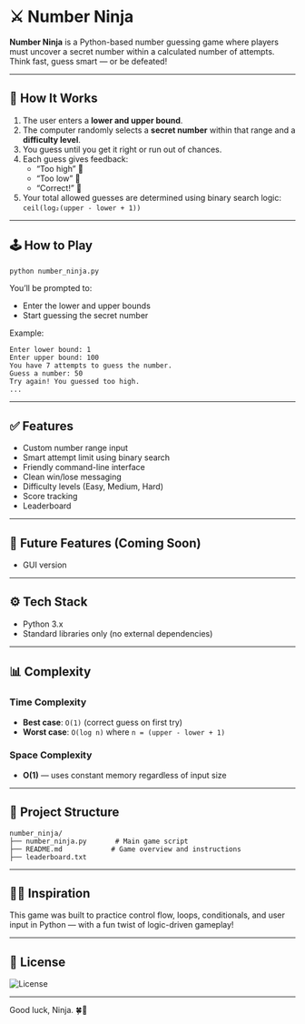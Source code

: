 # ⚔️ Number Ninja

**Number Ninja** is a Python-based number guessing game where players must uncover a secret number within a calculated number of attempts. Think fast, guess smart — or be defeated!

---

## 🧠 How It Works

1. The user enters a **lower and upper bound**.
2. The computer randomly selects a **secret number** within that range and a **difficulty level**.
3. You guess until you get it right or run out of chances.
4. Each guess gives feedback:
   - “Too high” 🔺
   - “Too low” 🔻
   - “Correct!” 🎯
5. Your total allowed guesses are determined using binary search logic: `ceil(log₂(upper - lower + 1))`

---

## 🕹️ How to Play

```bash
python number_ninja.py
```

You’ll be prompted to:
- Enter the lower and upper bounds
- Start guessing the secret number

Example:
```
Enter lower bound: 1
Enter upper bound: 100
You have 7 attempts to guess the number.
Guess a number: 50
Try again! You guessed too high.
...
```

---

## ✅ Features
- Custom number range input
- Smart attempt limit using binary search
- Friendly command-line interface
- Clean win/lose messaging
- Difficulty levels (Easy, Medium, Hard)
- Score tracking
- Leaderboard
---

## 🚀 Future Features (Coming Soon)
- GUI version

---

## ⚙️ Tech Stack
- Python 3.x
- Standard libraries only (no external dependencies)

---

## 📊 Complexity

### Time Complexity
- **Best case**: `O(1)` (correct guess on first try)
- **Worst case**: `O(log n)` where `n = (upper - lower + 1)`

### Space Complexity
- **O(1)** — uses constant memory regardless of input size

---

## 📁 Project Structure
```
number_ninja/
├── number_ninja.py       # Main game script
├── README.md            # Game overview and instructions
├── leaderboard.txt
```

---

## 🧙‍♂️ Inspiration
This game was built to practice control flow, loops, conditionals, and user input in Python — with a fun twist of logic-driven gameplay!

---

## 📜 License
![License](https://img.shields.io/github/license/cyb3rr31a/number_ninja)


---

Good luck, Ninja. 🍀🥷

